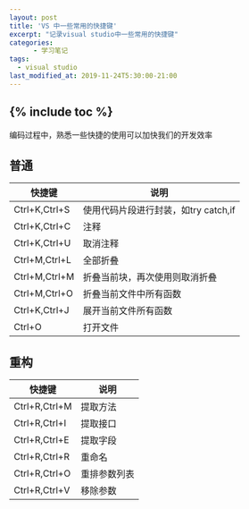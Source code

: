 ```yaml
---
layout: post
title: 'VS 中一些常用的快捷键'
excerpt: "记录visual studio中一些常用的快捷键"
categories:
      - 学习笔记
tags:
  - visual studio
last_modified_at: 2019-11-24T5:30:00-21:00
---
```

{% include toc %}
---

编码过程中，熟悉一些快捷的使用可以加快我们的开发效率

## 普通

|快捷键|说明|
|-|-|
|Ctrl+K,Ctrl+S|使用代码片段进行封装，如try catch,if|
|Ctrl+K,Ctrl+C|注释|
|Ctrl+K,Ctrl+U|取消注释|
|Ctrl+M,Ctrl+L|全部折叠|
|Ctrl+M,Ctrl+M|折叠当前块，再次使用则取消折叠|
|Ctrl+M,Ctrl+O|折叠当前文件中所有函数|
|Ctrl+K,Ctrl+J|展开当前文件所有函数|
|Ctrl+O|打开文件|

## 重构

|快捷键|说明|
|-|-|
|Ctrl+R,Ctrl+M|提取方法|
|Ctrl+R,Ctrl+I|提取接口|
|Ctrl+R,Ctrl+E|提取字段|
|Ctrl+R,Ctrl+R|重命名|
|Ctrl+R,Ctrl+O|重排参数列表|
|Ctrl+R,Ctrl+V|移除参数|
